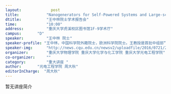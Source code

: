 ```yaml
---
layout: 			post
title:       	  "Nanogenerators for Self-Powered Systems and Large-scale Blue Energy and Piezotronics for Intelligent Devices"
dtitle:      	  "王中林院士学术报告会"
time: 		  	  "10:00"
address:	  	  "重庆大学虎溪校区图书馆1F-9学术厅"
campus:	  	  "D"
speaker:	   	  "王中林 院士"
speaker-profile: "王中林，中国科学院外籍院士，欧洲科学院院士。王教授是首批中组部“千人计划”顶尖人才入选者，是中国科学院北京纳米能源与系统研究所首席科学家和首任所长，美国佐治亚理工学院终身校董事讲席教授，Hightower终身讲席教授和纳米结构表征中心主任。 &nbsp;"
speaker-img:	  "http://news.cqu.edu.cn/newsv2/uploadfile/2016/0721/20160721094546997.jpg"
organizer:		  "重庆大学物理学院 重庆大学化学与化工学院 重庆大学光电工程学院"
co-organizer:	  ""
category:		  "重大讲座 "
author:		  "光电工程学院 周大秋"
editorInCharge:  "周大秋"
---
```

暂无讲座简介
